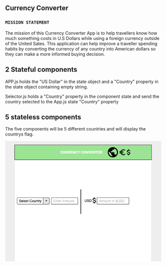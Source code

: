 ## Currency Converter

### `MISSION STATEMENT`

The mission of this Currency Converter App is to help travellers know how much something costs in U.S Dollars while using a foreign currency outside of the United Sates. This application can help improve a traveller spending habits by converting the currency of any country into American dollars so they can make a more informed buying decision.

## 2 Stateful components 
APP.js holds the "US Dollar" in the state object and a "Country" property in the state object containing empty string.

Selector.js holds a "Country" property in the component state and send the country selected to the App.js state "Country" property

## 5 stateless components
The five components will be 5 different countries and will display the countrys flag.

![Wireframe](https://github.com/Briandepalmas/currency-converter/blob/master/src/Wireframe/Currencyapp.png)